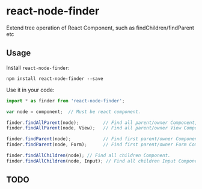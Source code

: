 # react-node-finder
Extend tree operation of React Component, such as findChildren/findParent etc

## Usage

Install `react-node-finder`:

```shell
npm install react-node-finder --save
```

Use it in your code:

```js
import * as finder from 'react-node-finder';

var node = component;  // Must be react component.

finder.findAllParent(node);         // Find all parent/owner Component, until root.
finder.findAllParent(node, View);   // Find all parent/owner View Component, until root.

finder.findParent(node);            // Find first parent/owner Component.
finder.findParent(node, Form);      // Find first parent/owner Form Component.

finder.findAllChildren(node); // Find all children Component.
finder.findAllChildren(node, Input); // Find all children Input Component.
```

## TODO
